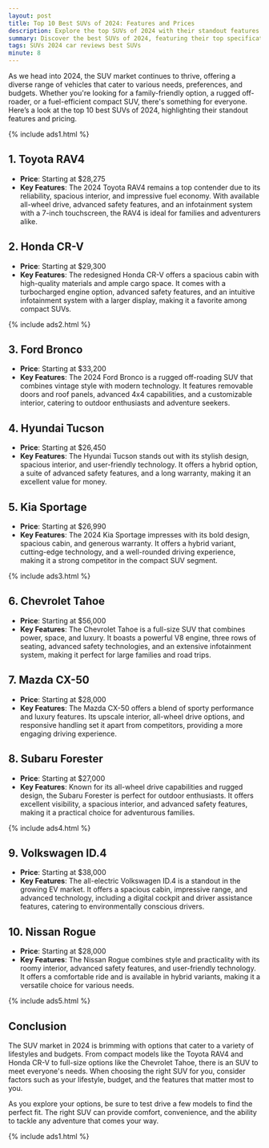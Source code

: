 ```yaml
---
layout: post
title: Top 10 Best SUVs of 2024: Features and Prices
description: Explore the top SUVs of 2024 with their standout features and pricing to help you make an informed choice.
summary: Discover the best SUVs of 2024, featuring their top specifications, pricing, and what sets them apart in the competitive automotive market.
tags: SUVs 2024 car reviews best SUVs
minute: 8
---
```


As we head into 2024, the SUV market continues to thrive, offering a diverse range of vehicles that cater to various needs, preferences, and budgets. Whether you're looking for a family-friendly option, a rugged off-roader, or a fuel-efficient compact SUV, there's something for everyone. Here’s a look at the top 10 best SUVs of 2024, highlighting their standout features and pricing.

{% include ads1.html %}

## 1. **Toyota RAV4**
- **Price**: Starting at $28,275
- **Key Features**: The 2024 Toyota RAV4 remains a top contender due to its reliability, spacious interior, and impressive fuel economy. With available all-wheel drive, advanced safety features, and an infotainment system with a 7-inch touchscreen, the RAV4 is ideal for families and adventurers alike.

## 2. **Honda CR-V**
- **Price**: Starting at $29,300
- **Key Features**: The redesigned Honda CR-V offers a spacious cabin with high-quality materials and ample cargo space. It comes with a turbocharged engine option, advanced safety features, and an intuitive infotainment system with a larger display, making it a favorite among compact SUVs.

{% include ads2.html %}

## 3. **Ford Bronco**
- **Price**: Starting at $33,200
- **Key Features**: The 2024 Ford Bronco is a rugged off-roading SUV that combines vintage style with modern technology. It features removable doors and roof panels, advanced 4x4 capabilities, and a customizable interior, catering to outdoor enthusiasts and adventure seekers.

## 4. **Hyundai Tucson**
- **Price**: Starting at $26,450
- **Key Features**: The Hyundai Tucson stands out with its stylish design, spacious interior, and user-friendly technology. It offers a hybrid option, a suite of advanced safety features, and a long warranty, making it an excellent value for money.

## 5. **Kia Sportage**
- **Price**: Starting at $26,990
- **Key Features**: The 2024 Kia Sportage impresses with its bold design, spacious cabin, and generous warranty. It offers a hybrid variant, cutting-edge technology, and a well-rounded driving experience, making it a strong competitor in the compact SUV segment.

{% include ads3.html %}

## 6. **Chevrolet Tahoe**
- **Price**: Starting at $56,000
- **Key Features**: The Chevrolet Tahoe is a full-size SUV that combines power, space, and luxury. It boasts a powerful V8 engine, three rows of seating, advanced safety technologies, and an extensive infotainment system, making it perfect for large families and road trips.

## 7. **Mazda CX-50**
- **Price**: Starting at $28,000
- **Key Features**: The Mazda CX-50 offers a blend of sporty performance and luxury features. Its upscale interior, all-wheel drive options, and responsive handling set it apart from competitors, providing a more engaging driving experience.

## 8. **Subaru Forester**
- **Price**: Starting at $27,000
- **Key Features**: Known for its all-wheel drive capabilities and rugged design, the Subaru Forester is perfect for outdoor enthusiasts. It offers excellent visibility, a spacious interior, and advanced safety features, making it a practical choice for adventurous families.

{% include ads4.html %}

## 9. **Volkswagen ID.4**
- **Price**: Starting at $38,000
- **Key Features**: The all-electric Volkswagen ID.4 is a standout in the growing EV market. It offers a spacious cabin, impressive range, and advanced technology, including a digital cockpit and driver assistance features, catering to environmentally conscious drivers.

## 10. **Nissan Rogue**
- **Price**: Starting at $28,000
- **Key Features**: The Nissan Rogue combines style and practicality with its roomy interior, advanced safety features, and user-friendly technology. It offers a comfortable ride and is available in hybrid variants, making it a versatile choice for various needs.

{% include ads5.html %}

## Conclusion
The SUV market in 2024 is brimming with options that cater to a variety of lifestyles and budgets. From compact models like the Toyota RAV4 and Honda CR-V to full-size options like the Chevrolet Tahoe, there is an SUV to meet everyone's needs. When choosing the right SUV for you, consider factors such as your lifestyle, budget, and the features that matter most to you.

As you explore your options, be sure to test drive a few models to find the perfect fit. The right SUV can provide comfort, convenience, and the ability to tackle any adventure that comes your way.

{% include ads1.html %}

